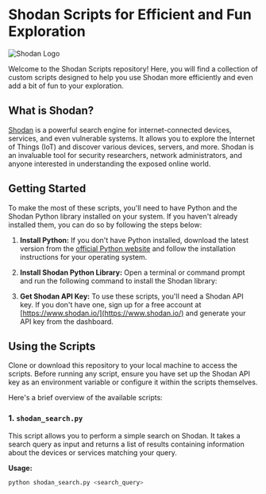 # Shodan Scripts for Efficient and Fun Exploration

![Shodan Logo](shodan_logo.png)

Welcome to the Shodan Scripts repository! Here, you will find a collection of custom scripts designed to help you use Shodan more efficiently and even add a bit of fun to your exploration.

## What is Shodan?

[Shodan](https://www.shodan.io/) is a powerful search engine for internet-connected devices, services, and even vulnerable systems. It allows you to explore the Internet of Things (IoT) and discover various devices, servers, and more. Shodan is an invaluable tool for security researchers, network administrators, and anyone interested in understanding the exposed online world.

## Getting Started

To make the most of these scripts, you'll need to have Python and the Shodan Python library installed on your system. If you haven't already installed them, you can do so by following the steps below:

1. **Install Python:** If you don't have Python installed, download the latest version from the [official Python website](https://www.python.org/downloads/) and follow the installation instructions for your operating system.

2. **Install Shodan Python Library:** Open a terminal or command prompt and run the following command to install the Shodan library:

3. **Get Shodan API Key:** To use these scripts, you'll need a Shodan API key. If you don't have one, sign up for a free account at [https://www.shodan.io/](https://www.shodan.io/) and generate your API key from the dashboard.

## Using the Scripts

Clone or download this repository to your local machine to access the scripts. Before running any script, ensure you have set up the Shodan API key as an environment variable or configure it within the scripts themselves.

Here's a brief overview of the available scripts:

### 1. `shodan_search.py`

This script allows you to perform a simple search on Shodan. It takes a search query as input and returns a list of results containing information about the devices or services matching your query.

**Usage:**

```bash
python shodan_search.py <search_query>
